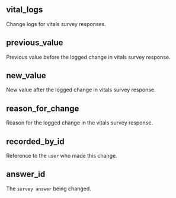 ## vital_logs

Change logs for vitals survey responses.

## previous_value

Previous value before the logged change in vitals survey response.

## new_value

New value after the logged change in vitals survey response.

## reason_for_change

Reason for the logged change in the vitals survey response.

## recorded_by_id

Reference to the `user` who made this change.

## answer_id

The `survey answer` being changed.


